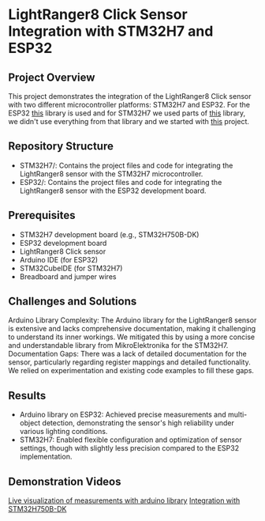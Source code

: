 # LightRanger8 Click Sensor Integration with STM32H7 and ESP32
## Project Overview
This project demonstrates the integration of the LightRanger8 Click sensor with two different microcontroller platforms: STM32H7 and ESP32.
For the ESP32 [this](https://github.com/stm32duino/VL53L3CX) library is used and
for STM32H7 we used parts of [this](https://github.com/MikroElektronika/mikrosdk_click_v2/tree/master/clicks/lightranger8) library, we didn't use everything from that library and
we started with [this](https://github.com/LAPSyLAB/STM32H7_Discovery_VIN_Projects/tree/main/STM32H750B-DK_I2C_Basic_Demo) project.

## Repository Structure
- STM32H7/: Contains the project files and code for integrating the LightRanger8 sensor with the STM32H7 microcontroller.
- ESP32/: Contains the project files and code for integrating the LightRanger8 sensor with the ESP32 development board.

## Prerequisites
- STM32H7 development board (e.g., STM32H750B-DK)
- ESP32 development board
- LightRanger8 Click sensor
- Arduino IDE (for ESP32)
- STM32CubeIDE (for STM32H7)
- Breadboard and jumper wires

## Challenges and Solutions
Arduino Library Complexity: The Arduino library for the LightRanger8 sensor is extensive and lacks comprehensive documentation, making it challenging to understand its inner workings.
We mitigated this by using a more concise and understandable library from MikroElektronika for the STM32H7.
Documentation Gaps: There was a lack of detailed documentation for the sensor, particularly regarding register mappings and detailed functionality.
We relied on experimentation and existing code examples to fill these gaps.

## Results
- Arduino library on ESP32: Achieved precise measurements and multi-object detection, demonstrating the sensor's high reliability under various lighting conditions.
- STM32H7: Enabled flexible configuration and optimization of sensor settings, though with slightly less precision compared to the ESP32 implementation.

## Demonstration Videos
[Live visualization of measurements with arduino library](https://www.youtube.com/watch?v=adKKxkB6kxs)
[Integration with STM32H750B-DK](https://www.youtube.com/watch?v=NuOiqWg7Kew)
